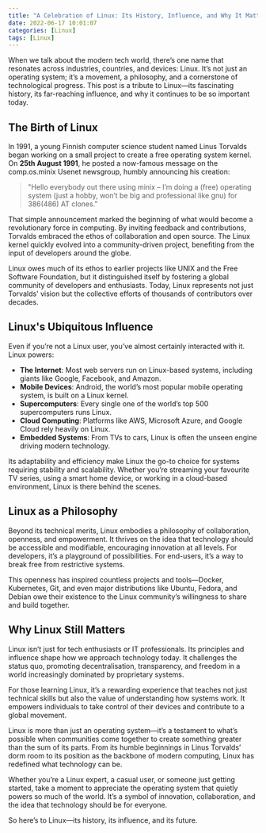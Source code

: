 ```yaml
---
title: "A Celebration of Linux: Its History, Influence, and Why It Matters"
date: 2022-06-17 10:01:07
categories: [Linux]
tags: [Linux]
---
```



When we talk about the modern tech world, there’s one name that resonates across industries, countries, and devices: Linux. It’s not just an operating system; it’s a movement, a philosophy, and a cornerstone of technological progress. This post is a tribute to Linux—its fascinating history, its far-reaching influence, and why it continues to be so important today.

## The Birth of Linux  
In 1991, a young Finnish computer science student named Linus Torvalds began working on a small project to create a free operating system kernel. On **25th August 1991**, he posted a now-famous message on the comp.os.minix Usenet newsgroup, humbly announcing his creation:

> "Hello everybody out there using minix – I’m doing a (free) operating system (just a hobby, won’t be big and professional like gnu) for 386(486) AT clones."

That simple announcement marked the beginning of what would become a revolutionary force in computing. By inviting feedback and contributions, Torvalds embraced the ethos of collaboration and open source. The Linux kernel quickly evolved into a community-driven project, benefiting from the input of developers around the globe.

Linux owes much of its ethos to earlier projects like UNIX and the Free Software Foundation, but it distinguished itself by fostering a global community of developers and enthusiasts. Today, Linux represents not just Torvalds' vision but the collective efforts of thousands of contributors over decades.

## Linux's Ubiquitous Influence  
Even if you’re not a Linux user, you’ve almost certainly interacted with it. Linux powers:

- **The Internet**: Most web servers run on Linux-based systems, including giants like Google, Facebook, and Amazon.  
- **Mobile Devices**: Android, the world’s most popular mobile operating system, is built on a Linux kernel.  
- **Supercomputers**: Every single one of the world’s top 500 supercomputers runs Linux.  
- **Cloud Computing**: Platforms like AWS, Microsoft Azure, and Google Cloud rely heavily on Linux.  
- **Embedded Systems**: From TVs to cars, Linux is often the unseen engine driving modern technology.  

Its adaptability and efficiency make Linux the go-to choice for systems requiring stability and scalability. Whether you’re streaming your favourite TV series, using a smart home device, or working in a cloud-based environment, Linux is there behind the scenes.

## Linux as a Philosophy  
Beyond its technical merits, Linux embodies a philosophy of collaboration, openness, and empowerment. It thrives on the idea that technology should be accessible and modifiable, encouraging innovation at all levels. For developers, it’s a playground of possibilities. For end-users, it’s a way to break free from restrictive systems.

This openness has inspired countless projects and tools—Docker, Kubernetes, Git, and even major distributions like Ubuntu, Fedora, and Debian owe their existence to the Linux community’s willingness to share and build together.

## Why Linux Still Matters  
Linux isn’t just for tech enthusiasts or IT professionals. Its principles and influence shape how we approach technology today. It challenges the status quo, promoting decentralisation, transparency, and freedom in a world increasingly dominated by proprietary systems.

For those learning Linux, it’s a rewarding experience that teaches not just technical skills but also the value of understanding how systems work. It empowers individuals to take control of their devices and contribute to a global movement.


Linux is more than just an operating system—it’s a testament to what’s possible when communities come together to create something greater than the sum of its parts. From its humble beginnings in Linus Torvalds’ dorm room to its position as the backbone of modern computing, Linux has redefined what technology can be.

Whether you’re a Linux expert, a casual user, or someone just getting started, take a moment to appreciate the operating system that quietly powers so much of the world. It’s a symbol of innovation, collaboration, and the idea that technology should be for everyone.

So here’s to Linux—its history, its influence, and its future.
